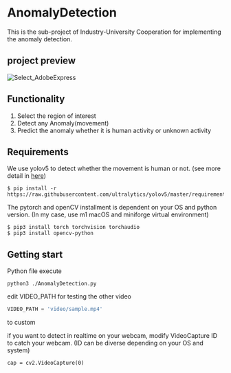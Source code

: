# AnomalyDetection
This is the sub-project of Industry-University Cooperation for implementing the anomaly detection.

## project preview
![Select_AdobeExpress](https://user-images.githubusercontent.com/43237393/174948802-0b33d1e6-2c9d-4a82-be88-3cc7d707d1a8.gif)

## Functionality
1. Select the region of interest
2. Detect any Anomaly(movement)
3. Predict the anomaly whether it is human activity or unknown activity

## Requirements

We use yolov5 to detect whether the movement is human or not. (see more detail in [here](https://docs.ultralytics.com/tutorials/pytorch-hub/))
```
$ pip install -r https://raw.githubusercontent.com/ultralytics/yolov5/master/requirements.txt
```

The pytorch and openCV installment is dependent on your OS and python version.
(In my case, use m1 macOS and miniforge virtual environment)
```
$ pip3 install torch torchvision torchaudio
$ pip3 install opencv-python
```

## Getting start
Python file execute
```
python3 ./AnomalyDetection.py
```

edit VIDEO_PATH for testing the other video
```python
VIDEO_PATH = 'video/sample.mp4'
```
to custom

if you want to detect in realtime on your webcam, modify VideoCapture ID to catch your webcam. (ID can be diverse depending on your OS and system)
```pythonse
cap = cv2.VideoCapture(0)
```
